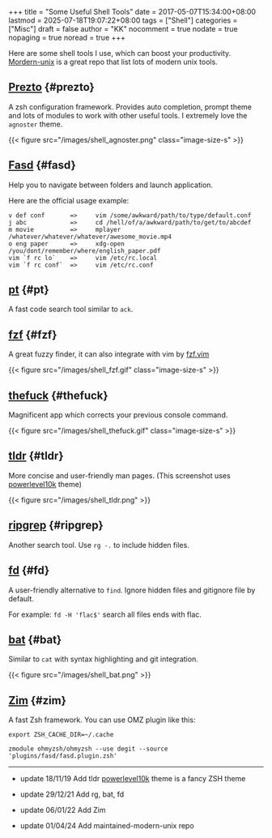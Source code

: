 +++
title = "Some Useful Shell Tools"
date = 2017-05-07T15:34:00+08:00
lastmod = 2025-07-18T19:07:22+08:00
tags = ["Shell"]
categories = ["Misc"]
draft = false
author = "KK"
nocomment = true
nodate = true
nopaging = true
noread = true
+++

Here are some shell tools I use, which can boost your productivity. [Mordern-unix](https://github.com/johnalanwoods/maintained-modern-unix) is a great repo that list lots of modern unix tools.


## [Prezto](https://github.com/sorin-ionescu/prezto) {#prezto}

A zsh configuration framework. Provides auto completion, prompt theme and lots of modules to work with other useful tools. I extremely love the `agnoster` theme.

{{< figure src="/images/shell_agnoster.png" class="image-size-s" >}}


## [Fasd](https://github.com/clvv/fasd) {#fasd}

Help you to navigate between folders and launch application.

Here are the official usage example:

```nil
v def conf       =>     vim /some/awkward/path/to/type/default.conf
j abc            =>     cd /hell/of/a/awkward/path/to/get/to/abcdef
m movie          =>     mplayer /whatever/whatever/whatever/awesome_movie.mp4
o eng paper      =>     xdg-open /you/dont/remember/where/english_paper.pdf
vim `f rc lo`    =>     vim /etc/rc.local
vim `f rc conf`  =>     vim /etc/rc.conf
```


## [pt](https://github.com/monochromegane/the_platinum_searcher) {#pt}

A fast code search tool similar to `ack`.


## [fzf](https://github.com/junegunn/fzf) {#fzf}

A great fuzzy finder, it can also integrate with vim by [fzf.vim](https://github.com/junegunn/fzf.vim)

{{< figure src="/images/shell_fzf.gif" class="image-size-s" >}}


## [thefuck](https://github.com/nvbn/thefuck) {#thefuck}

Magnificent app which corrects your previous console command.

{{< figure src="/images/shell_thefuck.gif" class="image-size-s" >}}


## [tldr](https://github.com/tldr-pages/tldr) {#tldr}

More concise and user-friendly man pages. (This screenshot uses [powerlevel10k](https://github.com/romkatv/powerlevel10k) theme)

{{< figure src="/images/shell_tldr.png" >}}


## [ripgrep](https://github.com/BurntSushi/ripgrep) {#ripgrep}

Another search tool. Use `rg -.` to include hidden files.


## [fd](https://github.com/sharkdp/fd) {#fd}

A user-friendly alternative to `find`. Ignore hidden files and gitignore file by default.

For example: `fd -H 'flac$'` search all files ends with flac.


## [bat](https://github.com/sharkdp/bat) {#bat}

Similar to `cat` with syntax highlighting and git integration.

{{< figure src="/images/shell_bat.png" >}}


## [Zim](https://github.com/zimfw/zimfw) {#zim}

A fast Zsh framework. You can use OMZ plugin like this:

```shell
export ZSH_CACHE_DIR=~/.cache

zmodule ohmyzsh/ohmyzsh --use degit --source 'plugins/fasd/fasd.plugin.zsh'
```

---

-   update 18/11/19
    Add tldr
    [powerlevel10k](https://github.com/romkatv/powerlevel10k) theme is a fancy ZSH theme

-   update 29/12/21
    Add rg, bat, fd
-   update 06/01/22
    Add Zim
-   update 01/04/24
    Add maintained-modern-unix repo
